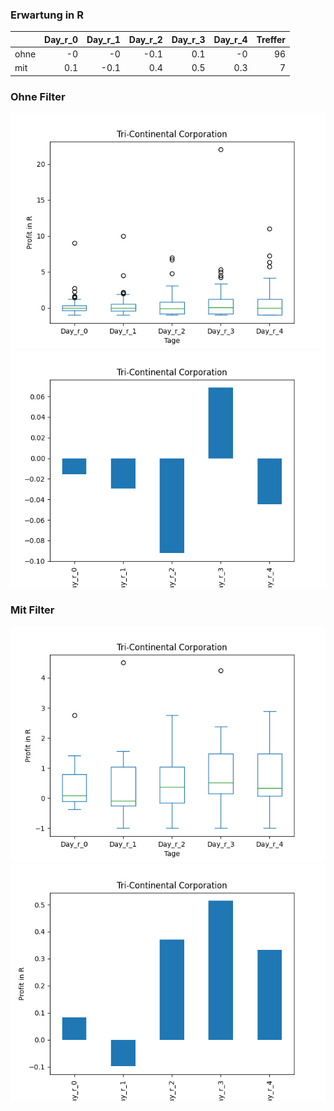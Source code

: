 ### Erwartung in R
|      |   Day_r_0 |   Day_r_1 |   Day_r_2 |   Day_r_3 |   Day_r_4 |   Treffer |
|:-----|----------:|----------:|----------:|----------:|----------:|----------:|
| ohne |      -0   |      -0   |      -0.1 |       0.1 |      -0   |        96 |
| mit  |       0.1 |      -0.1 |       0.4 |       0.5 |       0.3 |         7 |

### Ohne Filter
![image info](./data/TY_box_all.png)
![image info](./data/TY_median_all.png)

### Mit Filter
![image info](./data/TY_box_filtered.png)
![image info](./data/TY_median_filtered.png)
